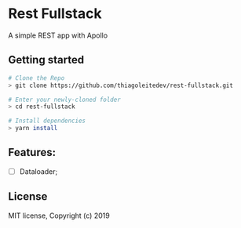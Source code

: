 # Rest Fullstack
A simple REST app with Apollo

## Getting started

```sh
# Clone the Repo
> git clone https://github.com/thiagoleitedev/rest-fullstack.git

# Enter your newly-cloned folder
> cd rest-fullstack

# Install dependencies
> yarn install
```

## Features:

- [ ] Dataloader;

## License

MIT license, Copyright (c) 2019
